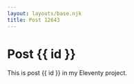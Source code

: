 ```yaml
---
layout: layouts/base.njk
title: Post 12643
---
```


# Post {{ id }}

This is post {{ id }} in my Eleventy project.
